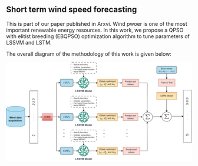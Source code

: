 ## Short term wind speed forecasting
This is part of our paper published in Arxvi. Wind pwoer is one of the most important renewable energy resources. In this work, we propose a QPSO with elitist breeding (EBQPSO) optimization algorithm to tune parameters of LSSVM and LSTM.

The overall diagram of the methodology of this work is given below:

![Methodology](methedology_diag.png)
